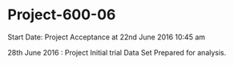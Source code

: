 # Project-600-06
Start Date: Project Acceptance at 22nd June 2016 10:45 am 

28th June 2016 : Project Initial trial Data Set Prepared for analysis. 

